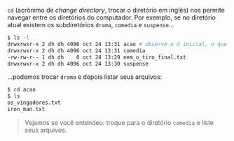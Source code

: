 `cd` (acrônimo de _change directory_, trocar o diretório em inglês) nos permite navegar entre os diretórios do computador. Por exemplo, se no diretório atual existem os subdiretórios `drama`, `comedia` e `suspense`...

```bash
$ ls -l
drwxrwxr-x 2 dh dh 4096 oct 24 13:31 acao # observe o d inicial, o que significa que é um diretório
drwxrwxr-x 2 dh dh 4096 oct 24 13:31 comedia
-rw-rw-r-- 1 dh dh    0 oct 24 13:29 nem_o_tiro_final.txt
drwxrwxr-x 2 dh dh 4096 oct 24 13:30 suspense
```
...podemos trocar `drama` e depois listar seus arquivos:

```bash
$ cd acao
$ ls
os_vingadores.txt  
iron_man.txt
```

> Vejamos se você entendeu: troque para o diretório `comedia` e liste seus arquivos.  